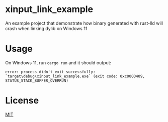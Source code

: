 # xinput_link_example
An example project that demonstrate how binary generated with rust-lld will crash when linking dylib on Windows 11

# Usage
On Windows 11, run `cargo run` and it should output:

```
error: process didn't exit successfully: `target\debug\xinput_link_example.exe` (exit code: 0xc0000409, STATUS_STACK_BUFFER_OVERRUN)
```

# License
[MIT](https://opensource.org/licenses/MIT)
